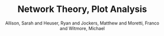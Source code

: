 ---
type: 'article'
pubkey: 'LLP02'
author: 'Allison, Sarah and Heuser, Ryan and Jockers, Matthew and Moretti, Franco and Witmore, Michael'
title: 'Network Theory, Plot Analysis'
journal: 'Stanford Literary Lab Pamphlets'
volume: '2'
url: 'https://litlab.stanford.edu/LiteraryLabPamphlet2.pdf'
year: 2011
project: 'network-theory-plot-analysis'
pamphlet:
  image: "/assets/images/p02.png"
  pdf: "https://litlab.stanford.edu/LiteraryLabPamphlet2.pdf"
  pubdate: 2011-05-01
  blurb: "In the last few years, literary studies have experienced what we could call the rise of quantitative evidence. This had happened before of course, without producing lasting effects, but this time it’s probably going to be different, because this time we have digital databases, and automated data retrieval. As Michel’s and Lieberman’s recent article on “Culturomics” made clear, the width of the corpus and the speed of the search have increased beyond all expectations: today, we can replicate in a few minutes investigations that took a giant like Leo Spitzer months and years of work. When it comes to phenomena of language and style, we can do things that previous generations could only dream of. When it comes to language and style. But if you work on novels or plays, style is only part of the picture. What about plot – how can that be quantified? This paper is the beginning of an answer, and the beginning of the beginning is network theory."

    
---